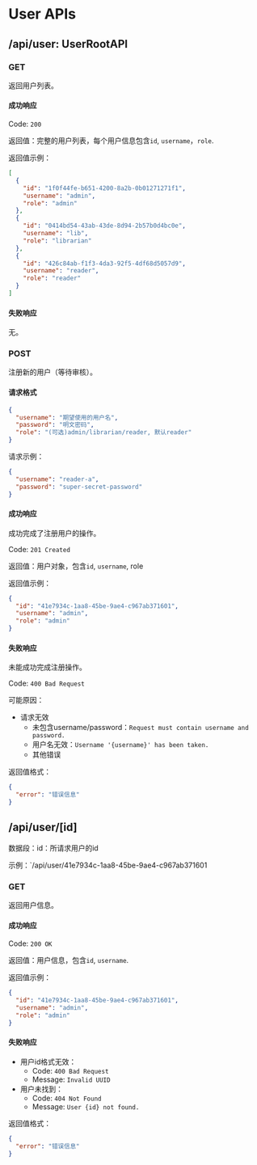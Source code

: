 # User APIs

## /api/user: UserRootAPI

### GET

返回用户列表。

#### 成功响应

Code: `200`

返回值：完整的用户列表，每个用户信息包含`id`, `username`，`role`.

返回值示例：

```json
[
  {
    "id": "1f0f44fe-b651-4200-8a2b-0b01271271f1",
    "username": "admin",
    "role": "admin"
  },
  {
    "id": "0414bd54-43ab-43de-8d94-2b57b0d4bc0e",
    "username": "lib",
    "role": "librarian"
  },
  {
    "id": "426c84ab-f1f3-4da3-92f5-4df68d5057d9",
    "username": "reader",
    "role": "reader"
  }
]
```

#### 失败响应

无。

### POST

注册新的用户（等待审核）。

#### 请求格式

```json
{
  "username": "期望使用的用户名",
  "password": "明文密码",
  "role": "(可选)admin/librarian/reader, 默认reader"
}
```

请求示例：

```json
{
  "username": "reader-a",
  "password": "super-secret-password"
}
```

#### 成功响应

成功完成了注册用户的操作。

Code: `201 Created`

返回值：用户对象，包含`id`, `username`, role

返回值示例：

```json
{
  "id": "41e7934c-1aa8-45be-9ae4-c967ab371601",
  "username": "admin",
  "role": "admin"
}
```

#### 失败响应

未能成功完成注册操作。

Code: `400 Bad Request`

可能原因：

- 请求无效
  - 未包含username/password：`Request must contain username and password.`
  - 用户名无效：`Username '{username}' has been taken.`
  - 其他错误

返回值格式：

```json
{
  "error": "错误信息"
}
```

## /api/user/[id]

数据段：id：所请求用户的id

示例：`/api/user/41e7934c-1aa8-45be-9ae4-c967ab371601

### GET

返回用户信息。

#### 成功响应

Code: `200 OK`

返回值：用户信息，包含`id`, `username`.

返回值示例：

```json
{
  "id": "41e7934c-1aa8-45be-9ae4-c967ab371601",
  "username": "admin",
  "role": "admin"
}
```

#### 失败响应

- 用户id格式无效：
  - Code: `400 Bad Request`
  - Message: `Invalid UUID`
- 用户未找到：
  - Code: `404 Not Found`
  - Message: `User {id} not found.`

返回值格式：

```json
{
  "error": "错误信息"
}
```
